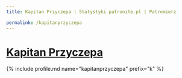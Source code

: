 ```yaml
---
title: Kapitan Przyczepa | Statystyki patronite.pl | Patromierz

permalink: /kapitanprzyczepa
---
```


# [Kapitan Przyczepa](https://patronite.pl/kapitanprzyczepa)

{% include profile.md name="kapitanprzyczepa" prefix="k" %}
